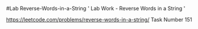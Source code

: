 #Lab Reverse-Words-in-a-String
' Lab Work - Reverse Words in a String '

https://leetcode.com/problems/reverse-words-in-a-string/  Task Number 151

